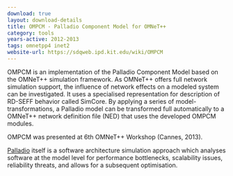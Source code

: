 ```yaml
---
download: true
layout: download-details
title: OMPCM - Palladio Component Model for OMNeT++
category: tools
years-active: 2012-2013
tags: omnetpp4 inet2
website-url: https://sdqweb.ipd.kit.edu/wiki/OMPCM
---
```


OMPCM is an implementation of the Palladio Component Model based on the OMNeT++
simulation framework. As OMNeT++ offers full network simulation support, the
influence of network effects on a modeled system can be investigated. It uses a
specialised representation for description of RD-SEFF behavior called SimCore.
By applying a series of model-transformations, a Palladio model can be
transformed full automatically to a OMNeT++ network definition file (NED) that
uses the developed OMPCM modules.

OMPCM was presented at 6th OMNeT++ Workshop (Cannes, 2013).

[Palladio](https://palladio-simulator.com) itself is a software architecture simulation
approach which analyses software at the model level for performance bottlenecks,
scalability issues, reliability threats, and allows for a subsequent
optimisation.